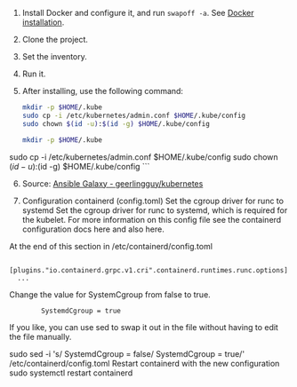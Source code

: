 1. Install Docker and configure it, and run `swapoff -a`. See [Docker installation](https://kubernetes.io/docs/setup/production-environment/container-runtimes/#forwarding-ipv4-and-letting-iptables-see-bridged-traffic).

2. Clone the project.

3. Set the inventory.

4. Run it.

5. After installing, use the following command:

    ```bash
    mkdir -p $HOME/.kube
    sudo cp -i /etc/kubernetes/admin.conf $HOME/.kube/config
    sudo chown $(id -u):$(id -g) $HOME/.kube/config

    mkdir -p $HOME/.kube
sudo cp -i /etc/kubernetes/admin.conf $HOME/.kube/config
sudo chown $(id -u):$(id -g) $HOME/.kube/config
    ```

6. Source: [Ansible Galaxy - geerlingguy/kubernetes](https://galaxy.ansible.com/ui/standalone/roles/geerlingguy/kubernetes/install/)

7. Configuration containerd (config.toml)
Set the cgroup driver for runc to systemd
Set the cgroup driver for runc to systemd, which is required for the kubelet.
For more information on this config file see the containerd configuration docs here and also here.

At the end of this section in /etc/containerd/config.toml

      [plugins."io.containerd.grpc.v1.cri".containerd.runtimes.runc.options]
      ...
Change the value for SystemCgroup from false to true.

            SystemdCgroup = true
If you like, you can use sed to swap it out in the file without having to edit the file manually.

sudo sed -i 's/            SystemdCgroup = false/            SystemdCgroup = true/' /etc/containerd/config.toml
Restart containerd with the new configuration
sudo systemctl restart containerd













